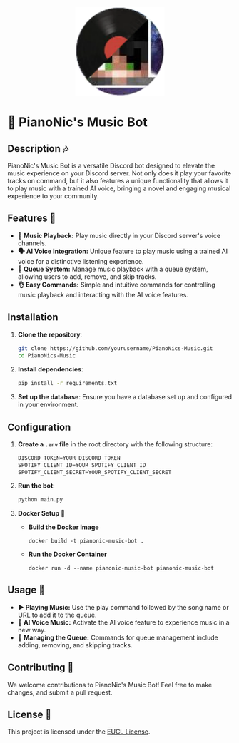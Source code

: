 <p align="center">
  <img src="https://github.com/Pianonic/PianoNicsMusic/blob/main/image/Logo.png?raw=true" alt="PianoNic's Music Bot" width="200"/>
</p>

# 🎹 PianoNic's Music Bot

## Description 🎶
PianoNic's Music Bot is a versatile Discord bot designed to elevate the music experience on your Discord server. Not only does it play your favorite tracks on command, but it also features a unique functionality that allows it to play music with a trained AI voice, bringing a novel and engaging musical experience to your community.

## Features 🌟
- **🎵 Music Playback:** Play music directly in your Discord server's voice channels.
- **🗣️ AI Voice Integration:** Unique feature to play music using a trained AI voice for a distinctive listening experience.
- **📜 Queue System:** Manage music playback with a queue system, allowing users to add, remove, and skip tracks.
- **👌 Easy Commands:** Simple and intuitive commands for controlling music playback and interacting with the AI voice features.

## Installation

1. **Clone the repository**:
    ```sh
    git clone https://github.com/yourusername/PianoNics-Music.git
    cd PianoNics-Music
    ```

2. **Install dependencies**:
    ```sh
    pip install -r requirements.txt
    ```

3. **Set up the database**:
    Ensure you have a database set up and configured in your environment.

## Configuration

1. **Create a `.env` file** in the root directory with the following structure:
    ```properties
    DISCORD_TOKEN=YOUR_DISCORD_TOKEN
    SPOTIFY_CLIENT_ID=YOUR_SPOTIFY_CLIENT_ID
    SPOTIFY_CLIENT_SECRET=YOUR_SPOTIFY_CLIENT_SECRET
    ```

2. **Run the bot**:
    ```sh
    python main.py
    ```

5. **Docker Setup 🐳**
   - **Build the Docker Image**
     ```
     docker build -t pianonic-music-bot .
     ```
   - **Run the Docker Container**
     ```
     docker run -d --name pianonic-music-bot pianonic-music-bot
     ```

## Usage 🚀
- **▶️ Playing Music:** Use the play command followed by the song name or URL to add it to the queue.
- **🎤 AI Voice Music:** Activate the AI voice feature to experience music in a new way.
- **🔀 Managing the Queue:** Commands for queue management include adding, removing, and skipping tracks.

## Contributing 🤝
We welcome contributions to PianoNic's Music Bot! Feel free to make changes, and submit a pull request.

## License 📄
This project is licensed under the [EUCL License](LICENSE).
